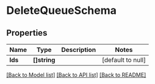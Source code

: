 # DeleteQueueSchema

## Properties
Name | Type | Description | Notes
------------ | ------------- | ------------- | -------------
**Ids** | **[]string** |  | [default to null]

[[Back to Model list]](../README.md#documentation-for-models) [[Back to API list]](../README.md#documentation-for-api-endpoints) [[Back to README]](../README.md)


